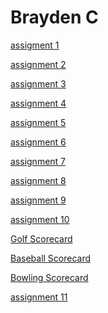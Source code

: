 <h1>Brayden C</h1>

<p><a href="BasicWebDesign/OnlinenewsArticleassignment.html" target="blank">assigment 1</a></p>
<p><a href="BasicWebDesign/BraydenC_NewsArticle.html" target="blank">assignment 2</a></p>
<p><a href="BasicWebDesign/Starter-Gallery-Assignment/index.html" target="blank">assignment 3</a></p>
<p><a href="BasicWebDesign/Building-Tables-Assignment/info.html" target="blank">assignment 4</a></p>
<p><a href="BasicWebDesign/Math-Test-Form-Assignment/Index.html" target="blank">assignment 5</a></p>
<p><a href="BasicWebDesign/Color-Scheme-Assignment/index.html" target="blank">assignment 6</a></p>
<p><a href="BasicWebDesign/Restaurant-Menu-Assignment/index.html" target="blank">assignment 7</a></p>
<p><a href="BasicWebDesign/Stylish-Schedule-Assignment/index.html" target="blank">assignment 8</a></p>
<p><a href="BasicWebDesign/Team-Page-Assignment/index.html" target="blank">assignment 9</a></p>
<p><a href="BasicWebDesign/Flexbox-CSS-Grid-Puzzle-Assignment/Index.html" target="blank">assignment 10</a></p>
<p><a href="BasicWebDesign/Scorecards-Assignment/golf.html" target="blank">Golf Scorecard</a></p>
<p><a href="BasicWebDesign/Scorecards-Assignment/baseball.html" target="blank">Baseball Scorecard</a></p>
<p><a href="BasicWebDesign/Scorecards-Assignment/bowling.html" target="blank">Bowling Scorecard</a></p>
<p><a href="BasicWebDesign/Video-Embedding-Tutorial-Assignment/index.html" target="blank">assignment 11</a></p>
